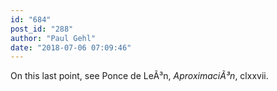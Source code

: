 ```yaml
---
id: "684"
post_id: "288"
author: "Paul Gehl"
date: "2018-07-06 07:09:46"
---
```

On this last point, see Ponce de LeÃ³n, <em>AproximaciÃ³n</em>, clxxvii.

